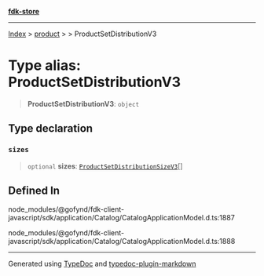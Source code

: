 [**fdk-store**](../../../README.md)
***

[Index](../../../API.md) > [product](../../README.md) > [<internal>](../README.md) > ProductSetDistributionV3

# Type alias: ProductSetDistributionV3

> **ProductSetDistributionV3**: `object`

## Type declaration

### `sizes`

> `optional` **sizes**: [`ProductSetDistributionSizeV3`](type-alias.ProductSetDistributionSizeV3.md)[]

## Defined In

node\_modules/@gofynd/fdk-client-javascript/sdk/application/Catalog/CatalogApplicationModel.d.ts:1887

node\_modules/@gofynd/fdk-client-javascript/sdk/application/Catalog/CatalogApplicationModel.d.ts:1888

***
Generated using [TypeDoc](https://typedoc.org/) and [typedoc-plugin-markdown](https://www.npmjs.com/package/typedoc-plugin-markdown)
